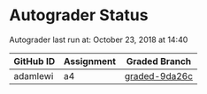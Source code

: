 # Autograder Status
Autograder last run at: October 23, 2018 at 14:40

| GitHub ID | Assignment | Graded Branch |
|-----------|------------|---------------|
| adamlewi | a4 | [graded-9da26c](https://github.com/Fall2018COMP401-001/a4-adamlewi/tree/graded-9da26c) | 

